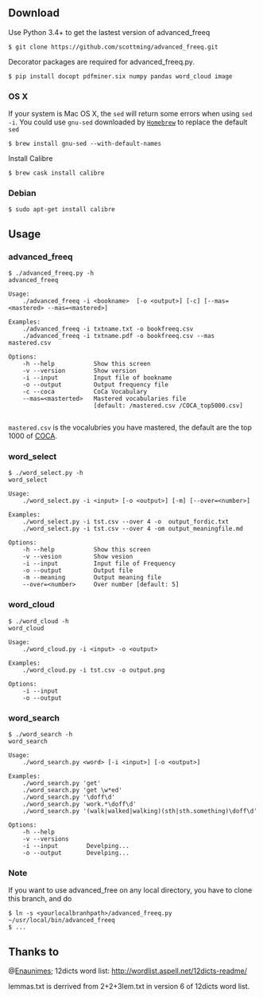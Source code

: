 ## Download


Use Python 3.4+ to get the lastest version of advanced_freeq

```
$ git clone https://github.com/scottming/advanced_freeq.git
```

Decorator packages are required for advanced_freeq.py.

```
$ pip install docopt pdfminer.six numpy pandas word_cloud image
```

### OS X

If your system is Mac OS X, the `sed` will return some errors when using `sed -i`. You could use  `gnu-sed`  downloaded by [`Homebrew`](http://brew.sh/) to replace the default `sed`

```
$ brew install gnu-sed --with-default-names
```

Install Calibre

```
$ brew cask install calibre
```

### Debian

```
$ sudo apt-get install calibre
```

## Usage

### advanced_freeq

```
$ ./advanced_freeq.py -h
advanced_freeq

Usage:
    ./advanced_freeq -i <bookname>  [-o <output>] [-c] [--mas=<mastered> --mas=<mastered>]

Examples:
    ./advanced_freeq -i txtname.txt -o bookfreeq.csv
    ./advanced_freeq -i txtname.pdf -o bookfreeq.csv --mas mastered.csv

Options:
    -h --help           Show this screen
    -v --version        Show version
    -i --input          Input file of bookname
    -o --output         Output frequency file
    -c --coca           CoCa Vocabulary
    --mas=<masterted>   Mastered vocabularies file
                        [default: /mastered.csv /COCA_top5000.csv]
						 
```

`mastered.csv` is the vocalubries you have mastered, the default are the top 1000 of [COCA](http://corpus.byu.edu/coca/).

### word_select 

```
$ ./word_select.py -h
word_select

Usage:
    ./word_select.py -i <input> [-o <output>] [-m] [--over=<number>]

Examples:
    ./word_select.py -i tst.csv --over 4 -o  output_fordic.txt
    ./word_select.py -i tst.csv --over 4 -om output_meaningfile.md

Options:
    -h --help           Show this screen
    -v --vesion         Show vesion
    -i --input          Input file of Frequency
    -o --output         Output file
    -m --meaning        Output meaning file
    --over=<number>     Over number [default: 5]
```

### word_cloud

```
$ ./word_cloud -h
word_cloud

Usage:
    ./word_cloud.py -i <input> -o <output>

Examples:
    ./word_cloud.py -i tst.csv -o output.png

Options:
    -i --input
    -o --output
```

### word_search

```
$ ./word_search -h
word_search

Usage:
    ./word_search.py <word> [-i <input>] [-o <output>]

Examples:
    ./word_search.py 'get'
    ./word_search.py 'get \w*ed'
    ./word_search.py '\doff\d'
    ./word_search.py 'work.*\doff\d'
    ./word_search.py '(walk|walked|walking)(sth|sth.something)\doff\d'

Options:
    -h --help
    -v --versions
    -i --input        Develping...
    -o --output       Develping...
```
### Note

If you want to use advanced_free on any local directory, you have to clone this branch, and do

```
$ ln -s <yourlocalbranhpath>/advanced_freeq.py ~/usr/local/bin/advanced_freeq
$ ...
```

## Thanks to

@[Enaunimes](https://github.com/Enaunimes/freeq); 12dicts word list: <http://wordlist.aspell.net/12dicts-readme/>

lemmas.txt is derrived from 2+2+3lem.txt in version 6 of 12dicts word
list.



